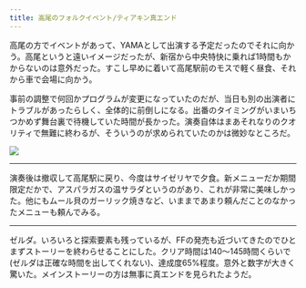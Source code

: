 ```yaml
---
title: 高尾のフォルクイベント/ティアキン真エンド
---
```


高尾の方でイベントがあって、YAMAとして出演する予定だったのでそれに向かう。高尾というと遠いイメージだったが、新宿から中央特快に乗れば1時間もかからないのは意外だった。すこし早めに着いて高尾駅前のモスで軽く昼食、それから車で会場に向かう。

事前の調整で何回かプログラムが変更になっていたのだが、当日も別の出演者にトラブルがあったらしく、全体的に前倒しになる。出番のタイミングがいまいちつかめず舞台裏で待機していた時間が長かった。演奏自体はまあそれなりのクオリティで無難に終わるが、そういうのが求められていたのかは微妙なところだ。

![](https://photos.old.apkas.net/medium/202306/20230618-134521.webp)

---

演奏後は撤収して高尾駅に戻り、今度はサイゼリヤで夕食。新メニューだか期間限定だかで、アスパラガスの温サラダというのがあり、これが非常に美味しかった。他にもムール貝のガーリック焼きなど、いままであまり頼んだことのなかったメニューも頼んでみる。

---

ゼルダ。いろいろと探索要素も残っているが、FFの発売も近づいてきたのでひとまずストーリーを終わらせることにした。クリア時間は140〜145時間くらいで (ゼルダは正確な時間を出してくれない)、達成度65%程度。意外と数字が大きく驚いた。メインストーリーの方は無事に真エンドを見られたようだ。
